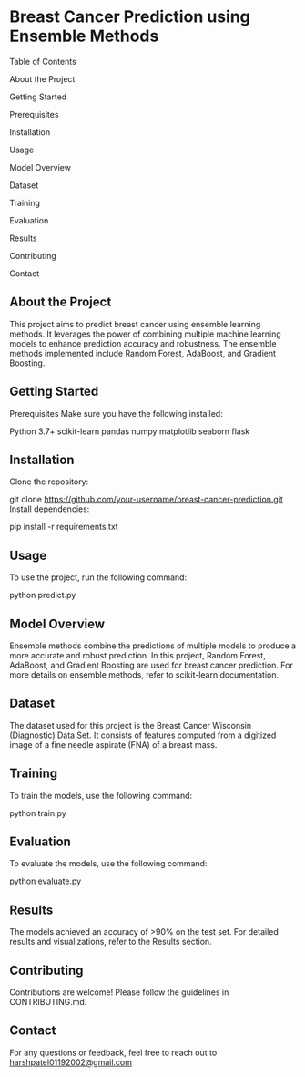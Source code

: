 # Breast Cancer Prediction using Ensemble Methods

Table of Contents

About the Project

Getting Started

Prerequisites

Installation

Usage

Model Overview

Dataset

Training

Evaluation

Results

Contributing

Contact

## About the Project
This project aims to predict breast cancer using ensemble learning methods. It leverages the power of combining multiple machine learning models to enhance prediction accuracy and robustness. The ensemble methods implemented include Random Forest, AdaBoost, and Gradient Boosting.

## Getting Started
Prerequisites
Make sure you have the following installed:

Python 3.7+
scikit-learn
pandas
numpy
matplotlib
seaborn 
flask

## Installation
Clone the repository:

git clone https://github.com/your-username/breast-cancer-prediction.git
Install dependencies:

pip install -r requirements.txt

## Usage
To use the project, run the following command:

python predict.py 

## Model Overview
Ensemble methods combine the predictions of multiple models to produce a more accurate and robust prediction. In this project, Random Forest, AdaBoost, and Gradient Boosting are used for breast cancer prediction. For more details on ensemble methods, refer to scikit-learn documentation.

## Dataset
The dataset used for this project is the Breast Cancer Wisconsin (Diagnostic) Data Set. It consists of features computed from a digitized image of a fine needle aspirate (FNA) of a breast mass.

## Training
To train the models, use the following command:

python train.py 

## Evaluation
To evaluate the models, use the following command:

python evaluate.py 

## Results
The models achieved an accuracy of >90% on the test set. For detailed results and visualizations, refer to the Results section.

## Contributing
Contributions are welcome! Please follow the guidelines in CONTRIBUTING.md.

## Contact
For any questions or feedback, feel free to reach out to harshpatel01192002@gmail.com
